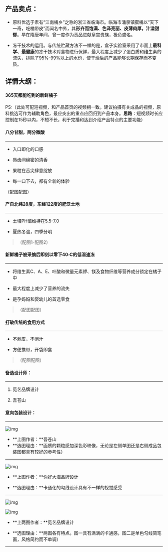 ## 产品卖点：

- 原料优选于素有“江南橘乡”之称的浙江省临海市。临海市涌泉镇蜜橘以“天下一奇，吃橘带皮”而闻名中外，其**形齐而饱满、色泽亮丽、皮薄肉厚，汁溢甜郁**。早在隋唐年间，曾一度作为贡品进献皇宫贵族，极负盛名。

- 冻干技术的运用。与传统贮藏方法不一样的是，盒子实验室采用了市面上**最科学、最健康**的冻干技术对食物进行保鲜，最大程度上减少了蛋白质和维生素的流失，排除了95%-99%以上的水份，使干燥后的产品能够长期保存而不变质。

 

## 详情大纲：

#### 365天都能吃到的新鲜橘子

PS:（此处可配短视频，和产品首页的视频相一致。建议拍摄有关成品的视频，原料挑选可作为辅助角色，最应突出的重点应回归到产品本身。**思路**：短视频时长应控制在15秒以内，不短不长，利于完播和达到介绍产品特点的主要功能）

 

#### 八分甘甜，两分微酸

---

- 入口即化的口感

- 唇齿间绵密的清香

- 果粒在舌尖肆意绽放

- 每一口下去，都有全新的体验

（配图配图）

 

#### 产自北纬28度，东经122度的肥沃土地

---

- 土壤PH值维持在5.5-7.0

- 夏热冬温，四季分明

> （配图1-配图2）

 

#### 新鲜橘子被采摘后即刻以零下40▫C的低温速冻

---

- 将维生素C、A、E、叶酸和微量元素钾、镁及食物纤维等营养成分锁定在橘子中

- 最大程度上减少了营养的流失

- 是孕妈妈和婴幼儿的首选零食

> （配图配图）

 

#### 打破传统的食用方式

---

- 不剥皮，不淌汁

- 方便携带，开袋即食

> （配图配图）

 

#### 备选设计师：

---

1. 觅艺品牌设计

2. 吾苍山

 

#### 意向包装设计：

---

![img](file:///C:/Users/lenovo/AppData/Local/Temp/msohtmlclip1/01/clip_image002.jpg)

- **上图作者：**吾苍山
- **选图理由：**画质的颗粒感加深色彩映像，无论是左侧单图还是右侧成品包装图都具有较好的参考性）

---

![img](file:///C:/Users/lenovo/AppData/Local/Temp/msohtmlclip1/01/clip_image004.jpg) 

- **上图作者：**你好大海品牌设计

- **选图理由：**卡通化的勾线设计具有不一样的视觉感受

---

![img](file:///C:/Users/lenovo/AppData/Local/Temp/msohtmlclip1/01/clip_image006.jpg)



![img](file:///C:/Users/lenovo/AppData/Local/Temp/msohtmlclip1/01/clip_image008.jpg)

- **上两图作者：**觅艺品牌设计

- **选图理由：**两图各有特点。图一具有满满的卡通感，图二是单色勾线简笔画，风格简约而不单调）

---

